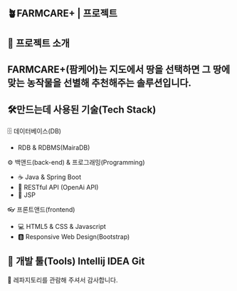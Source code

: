 ## 🪴FARMCARE+ | 프로젝트

## 🚀 프로젝트 소개
FARMCARE+(팜케어)는 지도에서 땅을 선택하면 그 땅에 맞는 농작물을 선별해 
추천해주는 솔루션입니다.
---

## 🛠️만드는데 사용된 기술(Tech Stack)
🗄️ 데이터베이스(DB)
- RDB & RDBMS(MairaDB)

⚙️ 백앤드(back-end) & 프로그래밍(Programming)
- ☕ Java & Spring Boot
- 📡 RESTful API (OpenAi API)
- 📄 JSP

 👓 프론트앤드(frontend)
 - 💻 HTML5 & CSS & Javascript
 - 🅱️ Responsive Web Design(Bootstrap)

 🧰 개발 툴(Tools)
 Intellij IDEA
 Git
---

🤞 레파지토리를 관람해 주셔서 감사합니다.

